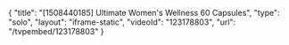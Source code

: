 {
    "title": "[1508440185] Ultimate Women's Wellness  60 Capsules",
    "type": "solo",
    "layout": "iframe-static",
    "videoId": "123178803",
    "url": "\/tvpembed\/123178803"
}
